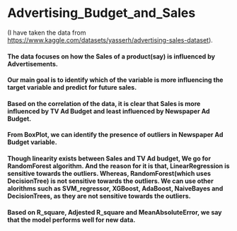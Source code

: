 # Advertising_Budget_and_Sales
(I have taken the data from https://www.kaggle.com/datasets/yasserh/advertising-sales-dataset).
#### The data focuses on how the Sales of a product(say) is influenced by Advertisements.
#### Our main goal is to identify which of the variable is more influencing the target variable and predict for future sales.
#### Based on the correlation of the data, it is clear that Sales is more influenced by TV Ad Budget and least influenced by Newspaper Ad Budget.
#### From BoxPlot, we can identify the presence of outliers in Newspaper Ad Budget variable.
#### Though linearity exists between Sales and TV Ad budget, We go for RandomForest algorithm. And the reason for it is that, LinearRegression is sensitive towards the outliers. Whereas, RandomForest(which uses DecisionTree) is not sensitive towards the outliers. We can use other alorithms such as SVM_regressor, XGBoost, AdaBoost, NaiveBayes and DecisionTrees, as they are not sensitive towards the outliers.
#### Based on R_square, Adjested R_square and MeanAbsoluteError, we say that the model performs well for new data.
